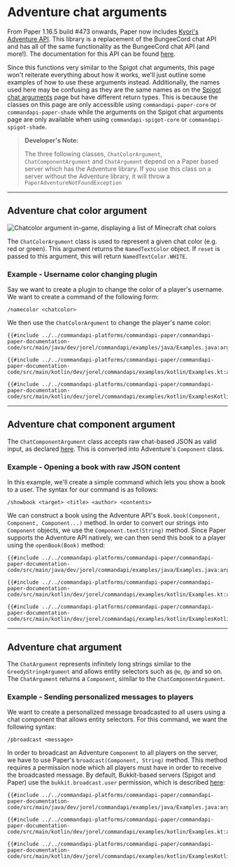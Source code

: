 # Adventure chat arguments

From Paper 1.16.5 build #473 onwards, Paper now includes [Kyori's Adventure API](https://github.com/KyoriPowered/adventure-platform). This library is a replacement of the BungeeCord chat API and has all of the same functionality as the BungeeCord chat API (and more!). The documentation for this API can be found [here](https://docs.adventure.kyori.net/index.html).

Since this functions very similar to the Spigot chat arguments, this page won't reiterate everything about how it works, we'll just outline some examples of how to use these arguments instead.
Additionally, the names used here may be confusing as they are the same names as on the [Spigot chat arguments](./argument_chat_spigot.md) page but have different return types. This is because the classes on this page are only accessible using `commandapi-paper-core` or `commandapi-paper-shade`
while the arguments on the Spigot chat arguments page are only available when using `commandapi-spigot-core` or `commandapi-spigot-shade`.

> **Developer's Note:**
>
> The three following classes, `ChatColorArgument`, `ChatComponentArgument` and `ChatArgument` depend on a Paper based server which has the Adventure library. If you use this class on a server without the Adventure library, it will throw a `PaperAdventureNotFoundException`


-----

## Adventure chat color argument

![Chatcolor argument in-game, displaying a list of Minecraft chat colors](./images/arguments/chatcolor.png)

The `ChatColorArgument` class is used to represent a given chat color (e.g. red or green). This argument returns the `NamedTextColor` object. If `reset` is passed to this argument, this will return `NamedTextColor.WHITE`.

<div class="example">

### Example - Username color changing plugin

Say we want to create a plugin to change the color of a player's username. We want to create a command of the following form:

```mccmd
/namecolor <chatcolor>
```

We then use the `ChatColorArgument` to change the player's name color:

<div class="multi-pre">

```java,Java
{{#include ../../commandapi-platforms/commandapi-paper/commandapi-paper-documentation-code/src/main/java/dev/jorel/commandapi/examples/java/Examples.java:argumentChatAdventure1}}
```

```kotlin,Kotlin
{{#include ../../commandapi-platforms/commandapi-paper/commandapi-paper-documentation-code/src/main/kotlin/dev/jorel/commandapi/examples/kotlin/Examples.kt:argumentChatAdventure1}}
```

```kotlin,Kotlin_DSL
{{#include ../../commandapi-platforms/commandapi-paper/commandapi-paper-documentation-code/src/main/kotlin/dev/jorel/commandapi/examples/kotlin/ExamplesKotlinDSL.kt:argumentChatAdventure1}}
```

</div>

</div>

-----

## Adventure chat component argument

The `ChatComponentArgument` class accepts raw chat-based JSON as valid input, as declared [here](https://minecraft.wiki/w/Raw_JSON_text_format). This is converted into Adventure's `Component` class.

<div class="example">

### Example - Opening a book with raw JSON content

In this example, we'll create a simple command which lets you show a book to a user. The syntax for our command is as follows:

```mccmd
/showbook <target> <title> <author> <contents>
```

We can construct a book using the Adventure API's `Book.book(Component, Component, Component...)` method. In order to convert our strings into `Component` objects, we use the `Component.text(String)` method. Since Paper supports the Adventure API natively, we can then send this book to a player using the `openBook(Book)` method:

<div class="multi-pre">

```java,Java
{{#include ../../commandapi-platforms/commandapi-paper/commandapi-paper-documentation-code/src/main/java/dev/jorel/commandapi/examples/java/Examples.java:argumentChatAdventure2}}
```

```kotlin,Kotlin
{{#include ../../commandapi-platforms/commandapi-paper/commandapi-paper-documentation-code/src/main/kotlin/dev/jorel/commandapi/examples/kotlin/Examples.kt:argumentChatAdventure2}}
```

```kotlin,Kotlin_DSL
{{#include ../../commandapi-platforms/commandapi-paper/commandapi-paper-documentation-code/src/main/kotlin/dev/jorel/commandapi/examples/kotlin/ExamplesKotlinDSL.kt:argumentChatAdventure2}}
```

</div>

</div>

-----

## Adventure chat argument

The `ChatArgument` represents infinitely long strings similar to the `GreedyStringArgument` and allows entity selectors such as `@e`, `@p` and so on. The `ChatArgument` returns a `Component`, similar to the `ChatComponentArgument`.

<div class="example">

### Example - Sending personalized messages to players

We want to create a personalized message broadcasted to all users using a chat component that allows entity selectors. For this command, we want the following syntax:

```mccmd
/pbroadcast <message>
```

In order to broadcast an Adventure `Component` to all players on the server, we have to use Paper's `broadcast(Component, String)` method. This method requires a permission node which all players must have in order to receive the broadcasted message. By default, Bukkit-based servers (Spigot and Paper) use the `bukkit.broadcast.user` permission, which is described [here](https://bukkit.fandom.com/wiki/CraftBukkit_Commands#Additional_Permissions):

<div class="multi-pre">

```java,Java
{{#include ../../commandapi-platforms/commandapi-paper/commandapi-paper-documentation-code/src/main/java/dev/jorel/commandapi/examples/java/Examples.java:argumentChatAdventure3}}
```

```kotlin,Kotlin
{{#include ../../commandapi-platforms/commandapi-paper/commandapi-paper-documentation-code/src/main/kotlin/dev/jorel/commandapi/examples/kotlin/Examples.kt:argumentChatAdventure3}}
```

```kotlin,Kotlin_DSL
{{#include ../../commandapi-platforms/commandapi-paper/commandapi-paper-documentation-code/src/main/kotlin/dev/jorel/commandapi/examples/kotlin/ExamplesKotlinDSL.kt:argumentChatAdventure3}}
```

</div>

</div>
